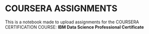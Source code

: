 # COURSERA ASSIGNMENTS
This is a notebook made to upload assignments for the COURSERA CERTIFICATION COURSE: <b> IBM Data Science Professional Certificate 

